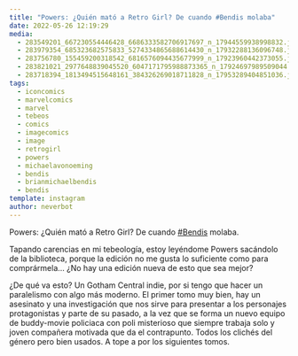 ```yaml
---
title: "Powers: ¿Quién mató a Retro Girl? De cuando #Bendis molaba"
date: 2022-05-26 12:19:29
media: 
  - 283549201_667230554446428_6686333582706917697_n_17944559938998832.jpg
  - 283979354_685323682575833_5274334865688614430_n_17932288136096748.jpg
  - 283756780_155459200318542_6816576094435677999_n_17923960442373055.jpg
  - 283821021_2977648839045520_6047171795988873365_n_17924697989509044.jpg
  - 283718394_1813494515648161_384326269018711828_n_17953289404851036.jpg
tags: 
  - iconcomics
  - marvelcomics
  - marvel
  - tebeos
  - comics
  - imagecomics
  - image
  - retrogirl
  - powers
  - michaelavonoeming
  - bendis
  - brianmichaelbendis
  - bendis
template: instagram
author: neverbot
---
```


Powers: ¿Quién mató a Retro Girl? De cuando [#Bendis](/tags/bendis) molaba.

Tapando carencias en mi tebeología, estoy leyéndome Powers sacándolo de la biblioteca, porque la edición no me gusta lo suficiente como para comprármela… ¿No hay una edición nueva de esto que sea mejor?

¿De qué va esto? Un Gotham Central indie, por si tengo que hacer un paralelismo con algo más moderno. El primer tomo muy bien, hay un asesinato y una investigación que nos sirve para presentar a los personajes protagonistas y parte de su pasado, a la vez que se forma un nuevo equipo de buddy-movie policiaca con poli misterioso que siempre trabaja solo y joven compañera motivada que da el contrapunto. Todos los clichés del género pero bien usados. A tope a por los siguientes tomos.
